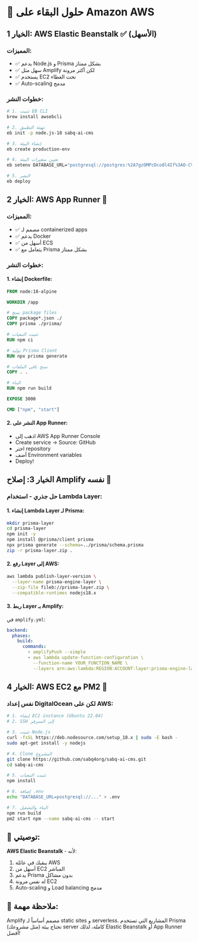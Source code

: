 # 🔧 حلول البقاء على Amazon AWS

## الخيار 1: **AWS Elastic Beanstalk** ✅ (الأسهل)

### المميزات:
- ✅ يدعم Node.js و Prisma بشكل ممتاز
- ✅ سهل مثل Amplify لكن أكثر مرونة
- ✅ يستخدم EC2 تحت الغطاء
- ✅ Auto-scaling مدمج

### خطوات النشر:
```bash
# 1. تثبيت EB CLI
brew install awsebcli

# 2. تهيئة التطبيق
eb init -p node.js-18 sabq-ai-cms

# 3. إنشاء البيئة
eb create production-env

# 4. تعيين متغيرات البيئة
eb setenv DATABASE_URL="postgresql://postgres:%2A7gzOMPcDco8l4If%3AO-CVb9Ehztq@database-1.cluster-cluyg244y2cj.eu-north-1.rds.amazonaws.com:5432/sabqcms" NEXTAUTH_SECRET="sabq-ai-cms-secret-key-2025"

# 5. النشر
eb deploy
```

## الخيار 2: **AWS App Runner** 🚀

### المميزات:
- ✅ مصمم لـ containerized apps
- ✅ يدعم Docker
- ✅ أسهل من ECS
- ✅ يتعامل مع Prisma بشكل ممتاز

### خطوات النشر:

#### 1. إنشاء Dockerfile:
```dockerfile
FROM node:18-alpine

WORKDIR /app

# نسخ package files
COPY package*.json ./
COPY prisma ./prisma/

# تثبيت التبعيات
RUN npm ci

# توليد Prisma Client
RUN npx prisma generate

# نسخ باقي الملفات
COPY . .

# البناء
RUN npm run build

EXPOSE 3000

CMD ["npm", "start"]
```

#### 2. النشر على App Runner:
- اذهب إلى AWS App Runner Console
- Create service → Source: GitHub
- اختر repository
- أضف Environment variables
- Deploy!

## الخيار 3: **إصلاح Amplify نفسه** 🔨

### حل جذري - استخدام Lambda Layer:

#### 1. إنشاء Lambda Layer لـ Prisma:
```bash
mkdir prisma-layer
cd prisma-layer
npm init -y
npm install @prisma/client prisma
npx prisma generate --schema=../prisma/schema.prisma
zip -r prisma-layer.zip .
```

#### 2. رفع Layer إلى AWS:
```bash
aws lambda publish-layer-version \
  --layer-name prisma-engine-layer \
  --zip-file fileb://prisma-layer.zip \
  --compatible-runtimes nodejs18.x
```

#### 3. ربط Layer بـ Amplify:
في `amplify.yml`:
```yaml
backend:
  phases:
    build:
      commands:
        - amplifyPush --simple
        - aws lambda update-function-configuration \
          --function-name YOUR_FUNCTION_NAME \
          --layers arn:aws:lambda:REGION:ACCOUNT:layer:prisma-engine-layer:1
```

## الخيار 4: **AWS EC2 مع PM2** 💪

### نفس إعداد DigitalOcean لكن على AWS:

```bash
# 1. إنشاء EC2 instance (Ubuntu 22.04)
# 2. SSH إلى السيرفر

# 3. تثبيت Node.js
curl -fsSL https://deb.nodesource.com/setup_18.x | sudo -E bash -
sudo apt-get install -y nodejs

# 4. Clone المشروع
git clone https://github.com/sabq4org/sabq-ai-cms.git
cd sabq-ai-cms

# 5. تثبيت التبعيات
npm install

# 6. إضافة .env
echo "DATABASE_URL=postgresql://..." > .env

# 7. البناء والتشغيل
npm run build
pm2 start npm --name sabq-ai-cms -- start
```

## 🎯 توصيتي:

**AWS Elastic Beanstalk** - لأنه:
1. يبقيك في عائلة AWS
2. أسهل من EC2 المباشر
3. يدعم Prisma بدون مشاكل
4. له نفس مرونة EC2
5. Auto-scaling و Load balancing مدمج

## 📝 ملاحظة مهمة:
Amplify مصمم أساساً لـ static sites و serverless. المشاريع التي تستخدم Prisma (مثل مشروعك) تحتاج بيئة server كاملة، لذلك Elastic Beanstalk أو App Runner أفضل! 